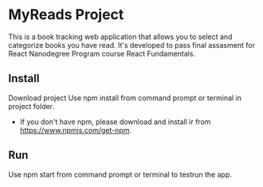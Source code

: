 # MyReads Project

This is  a book tracking web application that allows you to select and categorize books you have read. It's developed to pass final assasment for React Nanodegree Program course React Fundamentals.

## Install
Download project
Use npm install from command prompt or terminal in project folder.

* If you don't have npm, please download and install ir from https://www.npmjs.com/get-npm.

## Run
Use npm start from command prompt or terminal to testrun the app.